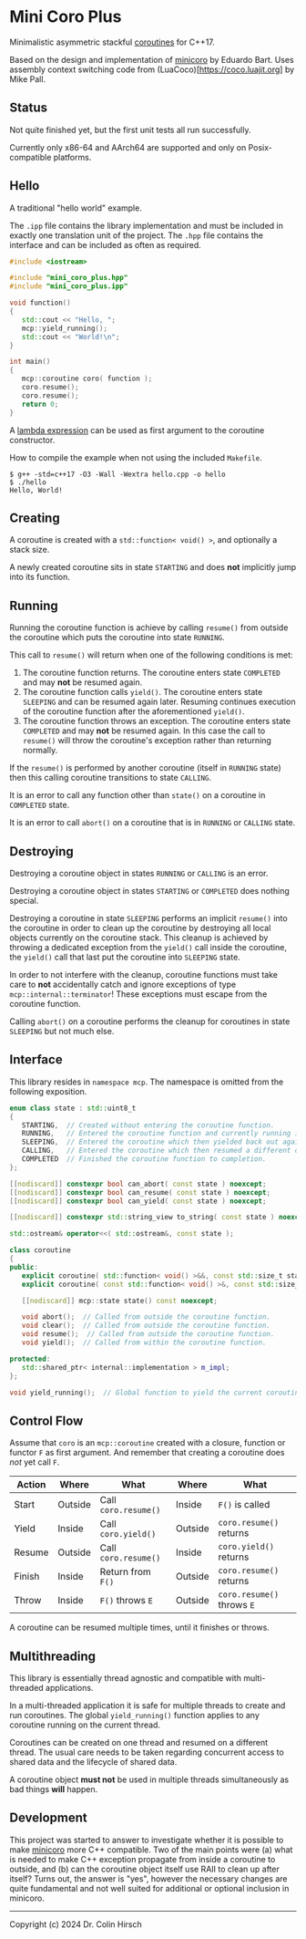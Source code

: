 # Mini Coro Plus

Minimalistic asymmetric stackful [coroutines](https://en.wikipedia.org/wiki/Coroutine) for C++17.

Based on the design and implementation of [minicoro](https://github.com/edubart/minicoro) by Eduardo Bart.
Uses assembly context switching code from (LuaCoco)[https://coco.luajit.org] by Mike Pall.

## Status

Not quite finished yet, but the first unit tests all run successfully.

Currently only x86-64 and AArch64 are supported and only on Posix-compatible platforms.

## Hello

A traditional "hello world" example.

The `.ipp` file contains the library implementation and must be included in exactly one translation unit of the project.
The `.hpp` file contains the interface and can be included as often as required.

```c++
#include <iostream>

#include "mini_coro_plus.hpp"
#include "mini_coro_plus.ipp"

void function()
{
   std::cout << "Hello, ";
   mcp::yield_running();
   std::cout << "World!\n";
}

int main()
{
   mcp::coroutine coro( function );
   coro.resume();
   coro.resume();
   return 0;
}
```

A [lambda expression](https://en.cppreference.com/w/cpp/language/lambda) can be used as first argument to the coroutine constructor.

How to compile the example when not using the included `Makefile`.

```
$ g++ -std=c++17 -O3 -Wall -Wextra hello.cpp -o hello
$ ./hello
Hello, World!
```

## Creating

A coroutine is created with a `std::function< void() >`, and optionally a stack size.

A newly created coroutine sits in state `STARTING` and does **not** implicitly jump into its function.

## Running

Running the coroutine function is achieve by calling `resume()` from outside the coroutine which puts the coroutine into state `RUNNING`.

This call to `resume()` will return when one of the following conditions is met:

 1. The coroutine function returns. The coroutine enters state `COMPLETED` and may **not** be resumed again.
 2. The coroutine function calls `yield()`. The coroutine enters state `SLEEPING` and can be resumed again later. Resuming continues execution of the coroutine function after the aforementioned  `yield()`.
 3. The coroutine function throws an exception. The coroutine enters state `COMPLETED` and may **not** be resumed again. In this case the call to `resume()` will throw the coroutine's exception rather than returning normally.

If the `resume()` is performed by another coroutine (itself in `RUNNING` state) then this calling coroutine transitions to state `CALLING`.

It is an error to call any function other than `state()` on a coroutine in `COMPLETED` state.

It is an error to call `abort()` on a coroutine that is in `RUNNING` or `CALLING` state.

## Destroying

Destroying a coroutine object in states `RUNNING` or `CALLING` is an error.

Destroying a coroutine object in states `STARTING` or `COMPLETED` does nothing special.

Destroying a coroutine in state `SLEEPING` performs an implicit `resume()` into the coroutine in order to clean up the coroutine by destroying all local objects currently on the coroutine stack.
This cleanup is achieved by throwing a dedicated exception from the `yield()` call inside the coroutine, the `yield()` call that last put the coroutine into `SLEEPING` state.

In order to not interfere with the cleanup, coroutine functions must take care to **not** accidentally catch and ignore exceptions of type `mcp::internal::terminator`!
These exceptions must escape from the coroutine function.

Calling `abort()` on a coroutine performs the cleanup for coroutines in state `SLEEPING` but not much else.

## Interface

This library resides in `namespace mcp`.
The namespace is omitted from the following exposition.

```c++
enum class state : std::uint8_t
{
   STARTING,  // Created without entering the coroutine function.
   RUNNING,   // Entered the coroutine function and currently running it.
   SLEEPING,  // Entered the coroutine which then yielded back out again.
   CALLING,   // Entered the coroutine which then resumed a different one.
   COMPLETED  // Finished the coroutine function to completion.
};

[[nodiscard]] constexpr bool can_abort( const state ) noexcept;
[[nodiscard]] constexpr bool can_resume( const state ) noexcept;
[[nodiscard]] constexpr bool can_yield( const state ) noexcept;

[[nodiscard]] constexpr std::string_view to_string( const state ) noexcept;

std::ostream& operator<<( std::ostream&, const state );

class coroutine
{
public:
   explicit coroutine( std::function< void() >&&, const std::size_t stack_size = 0 );
   explicit coroutine( const std::function< void() >&, const std::size_t stack_size = 0 );

   [[nodiscard]] mcp::state state() const noexcept;

   void abort();  // Called from outside the coroutine function.
   void clear();  // Called from outside the coroutine function.
   void resume();  // Called from outside the coroutine function.
   void yield();  // Called from within the coroutine function.

protected:
   std::shared_ptr< internal::implementation > m_impl;
};

void yield_running();  // Global function to yield the current coroutine, if any.
```

## Control Flow

Assume that `coro` is an `mcp::coroutine` created with a closure, function or functor `F` as first argument.
And remember that creating a coroutine does *not* yet call `F`.

| Action | Where | What | Where | What |
| --- | --- | --- | --- | --- |
| Start | Outside | Call `coro.resume()` | Inside | `F()` is called |
| Yield | Inside | Call `coro.yield()` | Outside | `coro.resume()` returns |
| Resume | Outside | Call `coro.resume()` | Inside | `coro.yield()` returns |
| Finish | Inside | Return from `F()` | Outside | `coro.resume()` returns |
| Throw | Inside | `F()` throws `E` | Outside | `coro.resume()` throws `E` |

A coroutine can be resumed multiple times, until it finishes or throws.

## Multithreading

This library is essentially thread agnostic and compatible with multi-threaded applications.

In a multi-threaded application it is safe for multiple threads to create and run coroutines.
The global `yield_running()` function applies to any coroutine running on the current thread.

Coroutines can be created on one thread and resumed on a different thread.
The usual care needs to be taken regarding concurrent access to shared data and the lifecycle of shared data.

A coroutine object **must not** be used in multiple threads simultaneously as bad things **will** happen.

## Development

This project was started to answer to investigate whether it is possible to make [minicoro](https://github.com/edubart/minicoro) more C++ compatible.
Two of the main points were (a) what is needed to make C++ exception propagate from inside a coroutine to outside, and (b) can the coroutine object itself use RAII to clean up after itself?
Turns out, the answer is "yes", however the necessary changes are quite fundamental and not well suited for additional or optional inclusion in minicoro.

---

Copyright (c) 2024 Dr. Colin Hirsch
